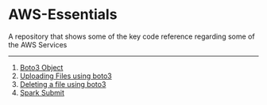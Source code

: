 # AWS-Essentials
A repository that shows some of the key code reference regarding some of the AWS Services

---

1. [Boto3 Object](https://github.com/RahulRoy-rsp/AWS-Essentials/blob/main/client_object.md)
2. [Uploading Files using boto3](https://github.com/RahulRoy-rsp/AWS-Essentials/blob/main/upload_file.md)
3. [Deleting a file using boto3](https://github.com/RahulRoy-rsp/AWS-Essentials/blob/main/delete_file.md)
4. [Spark Submit](https://github.com/RahulRoy-rsp/AWS-Essentials/blob/main/spark-submit.md)
